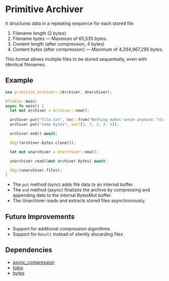 # Primitive Archiver

It structures data in a repeating sequence for each stored file

1. Filename length (2 bytes)
2. Filename bytes — Maximum of 65,535 bytes.
3. Content length (after compression, 4 bytes)
4. Content bytes (after compression) — Maximum of 4,294,967,295 bytes.

This format allows multiple files to be stored sequentially, even with identical filenames.

## Example

```Rust
use primitive_archiver::{Archiver, Unarchiver};

#[tokio::main]
async fn main() {
  let mut archiver = Archiver::new();

  archiver.put("file.txt", Vec::from("Nothing makes sense anymore."));
  archiver.put("some bytes", vec![1, 2, 3, 4, 5]);

  archiver.end().await;

  dbg!(archiver.bytes.clone());

  let mut unarchiver = Unarchiver::new();

  unarchiver.read(&mut archiver.bytes).await;

  dbg!(unarchiver.files);
}
```

- The `put` method (sync) adds file data to an internal buffer.
- The `end` method (async) finalizes the archive by compressing and appending data to the internal BytesMut buffer.
- The Unarchiver reads and extracts stored files asynchronously.

## Future Improvements

- Support for additional compression algorithms
- Support for `Result` instead of silently discarding files

## Dependencies

- [async_compression](https://github.com/Nullus157/async-compression)
- [tokio](https://github.com/tokio-rs/tokio)
- [bytes](https://github.com/tokio-rs/bytes)